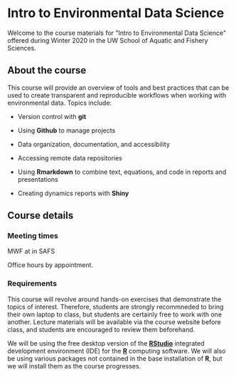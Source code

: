 # Intro to Environmental Data Science

Welcome to the course materials for "Intro to Environmental Data Science" offered during Winter 2020 in the UW School of Aquatic and Fishery Sciences.

## About the course

This course will provide an overview of tools and best practices that can be used to create transparent and reproducible workflows when working with environmental data. Topics include:

* Version control with **git**  

* Using **Github** to manage projects

* Data organization, documentation, and accessibility

* Accessing remote data repositories

* Using **Rmarkdown** to combine text, equations, and code in reports and presentations

* Creating dynamics reports with **Shiny**

## Course details

### Meeting times

MWF at <time> in <room number> SAFS
  
Office hours by appointment.
  
### Requirements

This course will revolve around hands-on exercises that demonstrate the topics of interest. Therefore, students are strongly recommneded to bring their own laptop to class, but students are certainly free to work with one another. Lecture materials will be available via the course website before class, and students are encouraged to review them beforehand.

We will be using the free desktop version of the [**RStudio**](https://www.rstudio.com/products/rstudio-desktop/) integrated development environment (IDE) for the [**R**](https://www.r-project.org/) computing software. We will also be using various packages not contained in the base installation of **R**, but we will install them as the course progresses.

